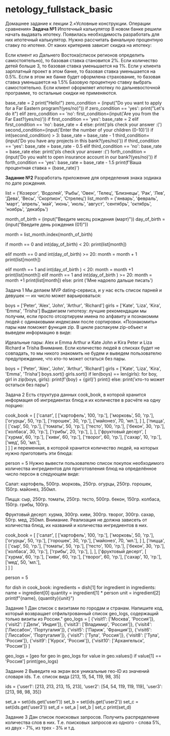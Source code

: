 # netology_fullstack_basic
Домашнее задание к лекции 2.«Условные конструкции. Операции сравнения»
**Задача №1**
Ипотечный калькулятор В новом банке решили начать выдавать ипотеку. Появилась необходимость разработать для них ипотечный калькулятор. Нужно рассчитать финальную процентную ставку по ипотеке. От каких критериев зависит скидка на ипотеку:

Если клиент из Дальнего Востока(список регионов определить самостоятельно), то базовая ставка становится 2%.
Если количество детей больше 3, то базовая ставка уменьшается на 1%.
Если у клиента зарплатный проект в этом банке, то базовая ставка уменьшается на 0.5%.
Если в этом же банке будет оформлена страхование, то базовая ставка уменьшается на 1.5% Базовую процентную ставку выбрать самостоятельно.
Если клиент оформляет ипотеку по дальневосточной программе, то остальные скидки не применяются.

base_rate = 2
print("Hello!")
zero_condition = (input("Do you want to apply for a Far Eastern program?(yes/no)"))
if zero_condition == 'yes':
  print("Let's do it")
elif zero_condition == 'no':
  first_condition=(input('Are you from the Far East?(yes/no)'))
  if first_condition == 'yes':
    base_rate = 2
  elif first_condition == 'no':
    base_rate = 4
  else:
    print('pls check your answer :(')
  second_condition=(input('Enter the number of your children (0-10)'))
  if int(second_condition) > 3:
    base_rate = base_rate - 1
  third_condition=(input('Do you have any projects in this bank?(yes/no)'))
  if third_condition == 'yes':
    base_rate = base_rate - 0.5
  elif third_condition == 'no':
    base_rate = base_rate
  else: print('pls check your answer :(')
  forth_condition = (input('Do you waht to open insurance account in our bank?(yes/no)'))
  if forth_condition == 'yes':
    base_rate = base_rate - 1.5
  print(f'Ваша процентная ставка = {base_rate}')


  







**Задание №2**
Разработать приложение для определения знака зодиака по дате рождения.

list = ('Козерог', 'Водолей', 'Рыбы', 'Овен', 'Телец', 'Близнецы', 'Рак',
        'Лев', 'Дева', 'Весы', 'Скорпион', 'Стрелец')
list_month = ('январь', 'февраль', 'март', 'апрель', 'май', 'июнь', 'июль',
              'август', 'сентябрь', 'октябрь', 'ноябрь', 'декабрь')

month_of_birth = (input("Введите месяц рождения (март)"))
day_of_birth = (input("Введите день рождения (01)"))

month = list_month.index(month_of_birth)

if month == 0 and int(day_of_birth) < 20:
  print(list[month])

elif month == 0 and int(day_of_birth) >= 20:
  month = month + 1
  print(list[month])

elif month == 1 and int(day_of_birth ) < 20:
  month = month +1
  print(list[month])
elif month == 1 and int(day_of_birth ) >= 20:
  month = month +1
  print(list[month])
  else: print ('Мне надоело дальше писать')



  Задача 1
Мы делаем MVP dating-сервиса, и у нас есть список парней и девушек — их число может варьироваться:

boys = ['Peter', 'Alex', 'John', 'Arthur', 'Richard']
girls = ['Kate', 'Liza', 'Kira', 'Emma', 'Trisha']
Выдвигаем гипотезу: лучшие рекомендации мы получим, если просто отсортируем имена по алфавиту и познакомим людей с одинаковыми индексами после сортировки. «Познакомить» пары нам поможет функция zip. В цикле распакуем zip-объект и выведем информацию в виде:

Идеальные пары:
Alex и Emma
Arthur и Kate
John и Kira
Peter и Liza
Richard и Trisha
Внимание. Если количество людей в списках будет не совпадать, то мы никого знакомить не будем и выведем пользователю предупреждение, что кто-то может остаться без пары.

boys = ['Peter', 'Alex', 'John', 'Arthur', 'Richard']
girls = ['Kate', 'Liza', 'Kira', 'Emma', 'Trisha']
boys.sort()
girls.sort()
if len(boys) == len(girls):
  for boy, girl in zip(boys, girls): 
    print(f'{boy} + {girl}')
    print()
else: 
    print('кто-то может остаться без пары')


Задача 2
Есть структура данных cook_book, в которой хранится информация об ингредиентах блюд и их количестве в расчёте на одну порцию:

cook_book = [
  ['салат',
      [
        ['картофель', 100, 'гр.'],
        ['морковь', 50, 'гр.'],
        ['огурцы', 50, 'гр.'],
        ['горошек', 30, 'гр.'],
        ['майонез', 70, 'мл.'],
      ]
  ],
  ['пицца',  
      [
        ['сыр', 50, 'гр.'],
        ['томаты', 50, 'гр.'],
        ['тесто', 100, 'гр.'],
        ['бекон', 30, 'гр.'],
        ['колбаса', 30, 'гр.'],
        ['грибы', 20, 'гр.'],
      ],
  ],
  ['фруктовый десерт',
      [
        ['хурма', 60, 'гр.'],
        ['киви', 60, 'гр.'],
        ['творог', 60, 'гр.'],
        ['сахар', 10, 'гр.'],
        ['мед', 50, 'мл.'],  
      ]
  ]
]
и переменная, в которой хранится количество людей, на которых нужно приготовить эти блюда:

person = 5
Нужно вывести пользователю список покупок необходимого количества ингредиентов для приготовления блюд на определённое число персон в следующем виде:

Салат:
картофель, 500гр.
морковь, 250гр.
огурцы, 250гр.
горошек, 150гр.
майонез, 350мл.

Пицца:
сыр, 250гр.
томаты, 250гр.
тесто, 500гр.
бекон, 150гр.
колбаса, 150гр.
грибы, 100гр.

Фруктовый десерт:
хурма, 300гр.
киви, 300гр.
творог, 300гр.
сахар, 50гр.
мед, 250мл.
Внимание. Реализация не должна зависеть от количества блюд, их названий и количества ингредиентов в них.

cook_book = [
  ['салат',
      [
        ['картофель', 100, 'гр.'],
        ['морковь', 50, 'гр.'],
        ['огурцы', 50, 'гр.'],
        ['горошек', 30, 'гр.'],
        ['майонез', 70, 'мл.'],
      ]
  ],
  ['пицца',  
      [
        ['сыр', 50, 'гр.'],
        ['томаты', 50, 'гр.'],
        ['тесто', 100, 'гр.'],
        ['бекон', 30, 'гр.'],
        ['колбаса', 30, 'гр.'],
        ['грибы', 20, 'гр.'],
      ],
  ],
  ['фруктовый десерт',
      [
        ['хурма', 60, 'гр.'],
        ['киви', 60, 'гр.'],
        ['творог', 60, 'гр.'],
        ['сахар', 10, 'гр.'],
        ['мед', 50, 'мл.'],  
      ]
  ]
]

person = 5


for dish in cook_book:
  ingredients = dish[1]
  for ingredient in ingredients:
      name = ingredient[0]
      quantity = ingredient[1] * person
      unit = ingredient[2]
      print(f"{name}, {quantity}{unit}")



  Задание 1
Дан список с визитами по городам и странам. Напишите код, который возвращает отфильтрованный список geo_logs, содержащий только визиты из России."
geo_logs = [
    {'visit1': ['Москва', 'Россия']},
    {'visit2': ['Дели', 'Индия']},
    {'visit3': ['Владимир', 'Россия']},
    {'visit4': ['Лиссабон', 'Португалия']},
    {'visit5': ['Париж', 'Франция']},
    {'visit6': ['Лиссабон', 'Португалия']},
    {'visit7': ['Тула', 'Россия']},
    {'visit8': ['Тула', 'Россия']},
    {'visit9': ['Курск', 'Россия']},
    {'visit10': ['Архангельск', 'Россия']}
]


geo_logs = [geo for geo in geo_logs for value in geo.values() if value[1] == 'Россия']
print(geo_logs)

Задание 2
Выведите на экран все уникальные гео-ID из значений словаря ids.
Т.е. список вида [213, 15, 54, 119, 98, 35]

ids = {'user1': [213, 213, 213, 15, 213],
       'user2': [54, 54, 119, 119, 119],
       'user3': [213, 98, 98, 35]}


set_a = set(ids.get('user1'))
set_b = set(ids.get('user2'))
set_c = set(ids.get('user3'))
set_d = set_a | set_b | set_c
print(set_d)

Задание 3
Дан список поисковых запросов. Получить распределение количества слов в них. Т.е. поисковых запросов из одного - слова 5%, из двух - 7%, из трех - 3% и т.д.




